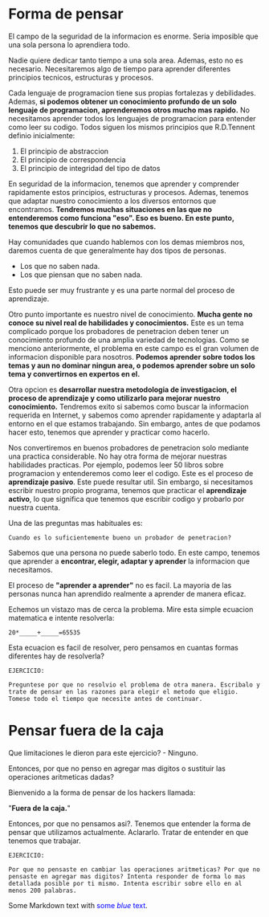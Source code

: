 # Forma de pensar

El campo de la seguridad de la informacion es enorme. Seria imposible que una sola persona lo aprendiera todo.

Nadie quiere dedicar tanto tiempo a una sola area. Ademas, esto no es necesario. Necesitaremos algo de tiempo para aprender diferentes principios tecnicos, estructuras y procesos. 

Cada lenguaje de programacion tiene sus propias fortalezas y debilidades. Ademas, **si podemos obtener un conocimiento profundo de un solo lenguaje de programacion, aprenderemos otros mucho mas rapido.** No necesitamos aprender todos los lenguajes de programacion para entender como leer su codigo. Todos siguen los mismos principios que R.D.Tennent definio inicialmente:

<ol>
	<li>El principio de abstraccion</li>
	<li>El principio de correspondencia</li>
	<li>El principio de integridad del tipo de datos</li>
</ol>

En seguridad de la informacion, tenemos que aprender y comprender rapidamente estos principios, estructuras y procesos. Ademas, tenemos que adaptar nuestro conocimiento a los diversos entornos que encontramos. **Tendremos muchas situaciones en las que no entenderemos como funciona "eso". Eso es bueno. En este punto, tenemos que descubrir lo que no sabemos.**

Hay comunidades que cuando hablemos con los demas miembros nos, daremos cuenta de que generalmente hay dos tipos de personas.

<ul>
	<li>Los que no saben nada.</li>
	<li>Los que piensan que no saben nada.</li>
</ul>

Esto puede ser muy frustrante y es una parte normal del proceso de aprendizaje. 

Otro punto importante es nuestro nivel de conocimiento. **Mucha gente no conoce su nivel real de habilidades y conocimientos.** Este es un tema complicado porque los probadores de penetracion deben tener un conocimiento profundo de una amplia variedad de tecnologias. Como se menciono anteriormente, el problema en este campo es el gran volumen de informacion disponible para nosotros. **Podemos aprender sobre todos los temas y aun no dominar ningun area, o podemos aprender sobre un solo tema y convertirnos en expertos en el.**

Otra opcion es **desarrollar nuestra metodologia de investigacion, el proceso de aprendizaje y como utilizarlo para mejorar nuestro conocimiento.** Tendremos exito si sabemos como buscar la informacion requerida en Internet, y sabemos como aprender rapidamente y adaptarla al entorno en el que estamos trabajando. Sin embargo, antes de que podamos hacer esto, tenemos que aprender y practicar como hacerlo.

Nos convertiremos en buenos probadores de penetracion solo mediante una practica considerable. No hay otra forma de mejorar nuestras habilidades practicas. Por ejemplo, podemos leer 50 libros sobre programacion y entenderemos como leer el codigo. Este es el proceso de **aprendizaje pasivo**. Este puede resultar util. Sin embargo, si necesitamos escribir nuestro propio programa, tenemos que practicar el **aprendizaje activo**, lo que significa que tenemos que escribir codigo y probarlo por nuestra cuenta.

Una de las preguntas mas habituales es:

```
Cuando es lo suficientemente bueno un probador de penetracion?
```

Sabemos que una persona no puede saberlo todo. En este campo, tenemos que aprender a **encontrar, elegir, adaptar y aprender** la informacion que necesitamos.

El proceso de **"aprender a aprender"** no es facil. La mayoria de las personas nunca han aprendido realmente a aprender de manera eficaz.

Echemos un vistazo mas de cerca la problema. Mire esta simple ecuacion matematica e intente resolverla:

```
20*_____+_____=65535
```

Esta ecuacion es facil de resolver, pero pensamos en cuantas formas diferentes hay de resolverla?

```
EJERCICIO:

Preguntese por que no resolvio el problema de otra manera. Escribalo y trate de pensar en las razones para elegir el metodo que eligio. Tomese todo el tiempo que necesite antes de continuar.
```

# Pensar fuera de la caja

Que limitaciones le dieron para este ejercicio? - Ninguno.

Entonces, por que no penso en agregar mas digitos o sustituir las operaciones aritmeticas dadas?

Bienvenido a la forma de pensar de los hackers llamada:

"**Fuera de la caja.**"

Entonces, por que no pensamos asi?. Tenemos que entender la forma de pensar que utilizamos actualmente. Aclararlo. Tratar de entender en que tenemos que trabajar.

```
EJERCICIO:

Por que no pensaste en cambiar las operaciones aritmeticas? Por que no pensaste en agregar mas digitos? Intenta responder de forma lo mas detallada posible por ti mismo. Intenta escribir sobre ello en al menos 200 palabras.
```

Some Markdown text with <span style="color:blue">some *blue* text</span>.

